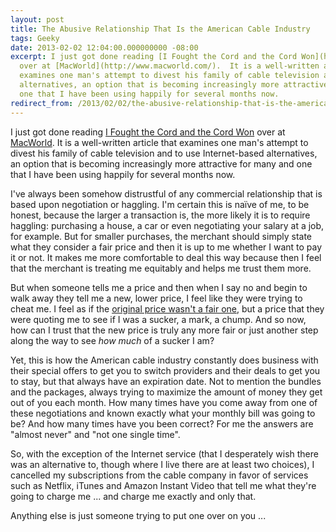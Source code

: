 ```yaml
---
layout: post
title: The Abusive Relationship That Is the American Cable Industry
tags: Geeky
date: 2013-02-02 12:04:00.000000000 -08:00
excerpt: I just got done reading [I Fought the Cord and the Cord Won](http://www.macworld.com/article/2026550/i-fought-the-cord-and-the-cord-won.html)
  over at [MacWorld](http://www.macworld.com/).  It is a well-written article that
  examines one man's attempt to divest his family of cable television and to use Internet-based
  alternatives, an option that is becoming increasingly more attractive for many and
  one that I have been using happily for several months now.
redirect_from: /2013/02/02/the-abusive-relationship-that-is-the-american-cable-industry.html
---
```


I just got done reading [I Fought the Cord and the Cord Won](http://www.macworld.com/article/2026550/i-fought-the-cord-and-the-cord-won.html) over at [MacWorld](http://www.macworld.com/).  It is a well-written article that examines one man's attempt to divest his family of cable television and to use Internet-based alternatives, an option that is becoming increasingly more attractive for many and one that I have been using happily for several months now.

I've always been somehow distrustful of any commercial relationship that is based upon negotiation or haggling.  I'm certain this is naïve of me, to be honest, because the larger a transaction is, the more likely it is to require haggling: purchasing a house, a car or even negotiating your salary at a job, for example.  But for smaller purchases, the merchant should simply state what they consider a fair price and then it is up to me whether I want to pay it or not.  It makes me more comfortable to deal this way because then I feel that the merchant is treating me equitably and helps me trust them more.

But when someone tells me a price and then when I say no and begin to walk away they tell me a new, lower price, I feel like they were trying to cheat me.  I feel as if the [original price wasn't a fair one](http://www.youtube.com/watch?v=Ol09wUI21lc), but a price that they were quoting me to see if I was a sucker, a mark, a chump.  And so now, how can I trust that the new price is truly any more fair or just another step along the way to see *how much* of a sucker I am?

Yet, this is how the American cable industry constantly does business with their special offers to get you to switch providers and their deals to get you to stay, but that always have an expiration date.  Not to mention the bundles and the packages, always trying to maximize the amount of money they get out of you each month.  How many times have you come away from one of these negotiations and known exactly what your monthly bill was going to be?  And how many times have you been correct?  For me the answers are "almost never" and "not one single time".

So, with the exception of the Internet service (that I desperately wish there was an alternative to, though where I live there are at least two choices), I cancelled my subscriptions from the cable company in favor of services such as Netflix, iTunes and Amazon Instant Video that tell me what they're going to charge me ... and charge me exactly and only that.

Anything else is just someone trying to put one over on you ...
